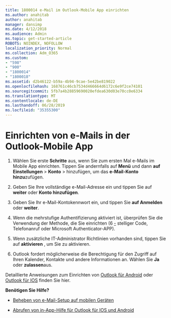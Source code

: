 ```yaml
---
title: 1800014 e-Mail im Outlook-Mobile App einrichten
ms.author: anahitab
author: anahitab
manager: dansimp
ms.date: 4/12/2018
ms.audience: Admin
ms.topic: get-started-article
ROBOTS: NOINDEX, NOFOLLOW
localization_priority: Normal
ms.collection: Adm_O365
ms.custom:
- "598"
- "900"
- "1800014"
- "1800018"
ms.assetid: d2b46122-b59a-4b94-9cae-5e42be819022
ms.openlocfilehash: 168761c46cb7534d466664d6172c6e9f2ce74101
ms.sourcegitcommit: 5fb7a4b28859690020efdea630d03e70cc0e6334
ms.translationtype: MT
ms.contentlocale: de-DE
ms.lasthandoff: 06/28/2019
ms.locfileid: "35355300"
---
```

# <a name="set-up-email-in-the-outlook-mobile-app"></a>Einrichten von e-Mails in der Outlook-Mobile App

1. Wählen Sie erste **Schritte** aus, wenn Sie zum ersten Mal e-Mails im Mobile App einrichten. Tippen Sie andernfalls auf **Menü** und dann **auf Einstellungen** \> **Konto** \> hinzufügen, um das **e-Mail-Konto hinzu**zufügen.

2. Geben Sie Ihre vollständige e-Mail-Adresse ein und tippen Sie auf **weiter** oder **Konto hinzufügen**.

3. Geben Sie Ihr e-Mail-Kontokennwort ein, und tippen Sie **auf Anmelden** oder **weiter**.

4. Wenn die mehrstufige Authentifizierung aktiviert ist, überprüfen Sie die Verwendung der Methode, die Sie einrichten (6 [-](https://support.office.com/article/8f0454b2-f51a-4d9c-bcde-2c48e41621c6.aspx) stelliger Code, Telefonanruf oder Microsoft Authenticator-APP).

5. Wenn zusätzliche IT-Administrator Richtlinien vorhanden sind, tippen Sie auf **aktivieren** , um Sie zu aktivieren.

6. Outlook fordert möglicherweise die Berechtigung für den Zugriff auf Ihren Kalender, Kontakte und andere Informationen an. Wählen Sie **Ja** oder **zulassen**aus.

Detaillierte Anweisungen zum Einrichten von [Outlook für Android](https://support.office.com/article/886db551-8dfa-4fd5-b835-f8e532091872.aspx) oder [Outlook für IOS](https://support.office.com/article/b2de2161-cc1d-49ef-9ef9-81acd1c8e234.aspx) finden Sie hier.
  
 **Benötigen Sie Hilfe?**
  
- [Beheben von e-Mail-Setup auf mobilen Geräten](https://support.office.com/article/a264ef01-9c88-48fb-9285-7017e4f31f02.aspx)

- [Abrufen von in-App-Hilfe für Outlook für IOS und Android](https://support.office.com/article/218a22d1-9fa5-4889-b689-de1c63493243.aspx#ID0EAABAAA=Contact_Support)
